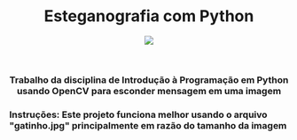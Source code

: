 <h1 align="center"> Esteganografia com Python </h1>

<p align="center">
   <img src="http://img.shields.io/static/v1?label=STATUS&message=DEVELOPED&color=RED&style=for-the-badge"/>
</p> <br>

<h3 align="center"> Trabalho da disciplina de Introdução à Programação em Python usando OpenCV para esconder mensagem em uma imagem <h3>

<p><strong>Instruções:</strong> Este projeto funciona melhor usando o arquivo "gatinho.jpg" principalmente em razão do tamanho da imagem </p>

